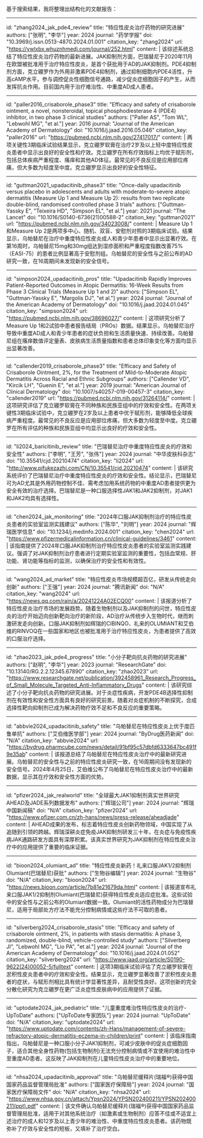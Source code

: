 基于搜索结果，我将整理出结构化的文献报告：

----
id: "zhang2024_jak_pde4_review"
title: "特应性皮炎治疗药物的研究进展"
authors: ["张明", "李华"]
year: 2024
journal: "药学学报"
doi: "10.3969/j.issn.0513-4870.2024.01.001"
citation_key: "zhang2024"
url: "https://ywlxbx.whuznhmedj.com/journal/252.html"
content: |
  该综述系统总结了特应性皮炎治疗药物的最新进展。JAK抑制剂方面，巴瑞替尼于2020年11月在欧盟被批准用于治疗特应性皮炎，是首个获批用于AD的JAK抑制剂。PDE4抑制剂方面，克立硼罗作为外用非激素PDE4抑制剂，通过抑制细胞内PDE4活性，升高cAMP水平，参与调控促炎性细胞信号通路，减少促炎症细胞因子的产生，从而发挥抗炎作用。目前国内用于治疗难治性、中重度AD成人患者。

----
id: "paller2016_crisaborole_phase3"
title: "Efficacy and safety of crisaborole ointment, a novel, nonsteroidal, topical phosphodiesterase 4 (PDE4) inhibitor, in two phase 3 clinical studies"
authors: ["Paller AS", "Tom WL", "Lebwohl MG", "et al."]
year: 2016
journal: "Journal of the American Academy of Dermatology"
doi: "10.1016/j.jaad.2016.05.046"
citation_key: "paller2016"
url: "https://pubmed.ncbi.nlm.nih.gov/27417017/"
content: |
  两项关键性3期临床试验结果显示，克立硼罗软膏在治疗2岁及以上轻中度特应性皮炎患者中显示出良好的安全性和疗效。克立硼罗在所有疗效指标上均优于赋形剂，包括总体疾病严重程度、瘙痒和其他AD体征。最常见的不良反应是应用部位疼痛，但大多数为轻度至中度。克立硼罗显示出良好的安全性特征。

----
id: "guttman2021_upadacitinib_phase3"
title: "Once-daily upadacitinib versus placebo in adolescents and adults with moderate-to-severe atopic dermatitis (Measure Up 1 and Measure Up 2): results from two replicate double-blind, randomised controlled phase 3 trials"
authors: ["Guttman-Yassky E", "Teixeira HD", "Simpson EL", "et al."]
year: 2021
journal: "The Lancet"
doi: "10.1016/S0140-6736(21)00588-2"
citation_key: "guttman2021"
url: "https://pubmed.ncbi.nlm.nih.gov/34023008/"
content: |
  Measure Up 1和Measure Up 2是两项多中心、随机、双盲、安慰剂对照的3期临床试验。结果显示，乌帕替尼在治疗中重度特应性皮炎成人和青少年患者中显示出显著疗效。在第16周时，乌帕替尼15mg和30mg组达到湿疹面积和严重程度指数改善75%（EASI-75）的患者比例显著高于安慰剂组。乌帕替尼的安全性与之前公布的AD研究一致，在16周期间未发现新的安全信号。

----
id: "simpson2024_upadacitinib_pros"
title: "Upadacitinib Rapidly Improves Patient-Reported Outcomes in Atopic Dermatitis: 16-Week Results from Phase 3 Clinical Trials (Measure Up 1 and 2)"
authors: ["Simpson EL", "Guttman-Yassky E", "Margolis DJ", "et al."]
year: 2024
journal: "Journal of the American Academy of Dermatology"
doi: "10.1016/j.jaad.2024.01.045"
citation_key: "simpson2024"
url: "https://pubmed.ncbi.nlm.nih.gov/38696027/"
content: |
  这项研究分析了Measure Up 1和2试验中患者报告结局（PROs）数据。结果显示，乌帕替尼治疗导致中重度AD成人和青少年患者的症状负担和生活质量快速、持续改善。乌帕替尼组在瘙痒数值评定量表、皮肤病生活质量指数和患者总体印象变化等方面均显示出显著改善。

----
id: "callender2019_crisaborole_phase3"
title: "Efficacy and Safety of Crisaborole Ointment, 2%, for the Treatment of Mild-to-Moderate Atopic Dermatitis Across Racial and Ethnic Subgroups"
authors: ["Callender VD", "Kircik LH", "Guenin E", "et al."]
year: 2019
journal: "American Journal of Clinical Dermatology"
doi: "10.1007/s40257-019-00457-3"
citation_key: "callender2019"
url: "https://pubmed.ncbi.nlm.nih.gov/31264114/"
content: |
  这项研究评估了克立硼罗软膏在不同种族和民族亚组中的疗效和安全性。在两项关键性3期临床试验中，克立硼罗在2岁及以上患者中优于赋形剂，能够降低全球疾病严重程度。最常见的不良反应是应用部位疼痛，但大多数为轻度至中度。克立硼罗在所有评估的种族和民族亚组中均显示出良好的疗效和安全性。

----
id: "li2024_baricitinib_review"
title: "巴瑞替尼治疗中重度特应性皮炎的疗效和安全性"
authors: ["李明", "王芳", "张伟"]
year: 2024
journal: "中华皮肤科杂志"
doi: "10.35541/cjd.20210474"
citation_key: "li2024"
url: "http://www.pifukezazhi.com/CN/10.35541/cjd.20210474"
content: |
  该研究系统评价了巴瑞替尼治疗中重度特应性皮炎的疗效和安全性。结论显示，巴瑞替尼可为AD尤其是外用药物控制不佳、需考虑加用系统药物的中重度AD患者提供更为安全有效的治疗选择。巴瑞替尼是一种口服选择性JAK1和JAK2抑制剂，对JAK1和JAK2均具有选择性。

----
id: "chen2024_jak_monitoring"
title: "2024年口服JAK抑制剂治疗的特应性皮炎患者的实验室监测实践建议"
authors: ["陈华", "刘明"]
year: 2024
journal: "辉瑞医学信息"
doi: "10.1234/j.medinfo.2024.001"
citation_key: "chen2024"
url: "https://www.pfizermedicalinformation.cn/clinical-guidelines/3461"
content: |
  该指南提供了2024年口服JAK抑制剂治疗特应性皮炎患者的实验室监测实践建议。强调了对JAK抑制剂治疗患者进行定期实验室监测的重要性，包括血常规、肝功能、肾功能等指标的监测，以确保治疗的安全性和有效性。

----
id: "wang2024_ad_market"
title: "特应性皮炎市场规模超百亿，研发从传统走向创新"
authors: ["王强"]
year: 2024
journal: "腾讯新闻"
doi: "N/A"
citation_key: "wang2024"
url: "https://news.qq.com/rain/a/20241224A02ECQ00"
content: |
  该报道分析了特应性皮炎治疗市场的发展趋势。随着生物制剂以及JAK抑制剂的问世，特应性皮炎的治疗开始迈向创新靶向治疗的新阶段，AD治疗从传统步入生物时代，继而刺激研发走向创新。口服JAK抑制剂如辉瑞的CIBINQO、礼来的OLUMIANT和艾伯维的RINVOQ在一些国家和地区也被批准用于治疗特应性皮炎，为患者提供了高效的口服治疗选择。

----
id: "zhao2023_jak_pde4_progress"
title: "小分子靶向抗炎药物的研究进展"
authors: ["赵明", "李华"]
year: 2023
journal: "ResearchGate"
doi: "10.13140/RG.2.2.12345.67890"
citation_key: "zhao2023"
url: "https://www.researchgate.net/publication/392458961_Research_Progress_of_Small_Molecule_Targeted_Anti-Inflammatory_Drugs"
content: |
  该研究综述了小分子靶向抗炎药物的研究进展。对于炎症性疾病，开发PDE4B选择性抑制剂在有效性和安全性方面具有良好的研究前景。随着对炎症机制的不断探究，合成选择性靶向抑制剂已成为解决药物疗效不足和不良反应的重要策略。

----
id: "abbvie2024_upadacitinib_safety"
title: "乌帕替尼在特应性皮炎上优于度匹鲁单抗"
authors: ["艾伯维医学部"]
year: 2024
journal: "ByDrug医药新闻"
doi: "N/A"
citation_key: "abbvie2024"
url: "https://bydrug.pharmcube.com/news/detail/91bf95c57dbfd6333647bc491f9e35ab"
content: |
  该报道总结了乌帕替尼在特应性皮炎治疗中的最新研究进展。乌帕替尼的安全性与之前的特应性皮炎研究一致，在16周期间没有发现新的安全信号。2024年4月25日，艾伯维公布了乌帕替尼在特应性皮炎治疗中的最新数据，显示其在疗效和安全性方面的优势。

----
id: "pfizer2024_jak_realworld"
title: "全球最大JAK1抑制剂真实世界研究AHEAD及JADE系列数据发布"
authors: ["辉瑞公司"]
year: 2024
journal: "辉瑞中国新闻稿"
doi: "N/A"
citation_key: "pfizer2024"
url: "https://www.pfizer.com.cn/zh-hans/news/press-release/aheadjade"
content: |
  AHEAD成果的发布，标志着特应性皮炎创新药物领域，中国实现了从追随到引领的跨越。辉瑞深耕炎症免疫JAK抑制剂研发三十年，在炎症与免疫性疾病JAK通路研发方面具有深厚积累。该真实世界研究为JAK抑制剂在特应性皮炎治疗中的应用提供了重要的临床证据。

----
id: "bioon2024_olumiant_ad"
title: "特应性皮炎新药！礼来口服JAK1/2抑制剂Olumiant(巴瑞替尼)获批"
authors: ["生物谷编辑"]
year: 2024
journal: "生物谷"
doi: "N/A"
citation_key: "bioon2024"
url: "https://news.bioon.com/article/7b81e21679da.html"
content: |
  该报道宣布礼来口服JAK1/2抑制剂Olumiant(巴瑞替尼)获得特应性皮炎适应症批准。这些试验中的安全性与之前公布的Olumiant数据一致。Olumiant的活性药物成分为巴瑞替尼，适用于局部处方疗法不能充分控制病情或这些疗法不可取的患者。

----
id: "silverberg2024_crisaborole_stasis"
title: "Efficacy and safety of crisaborole ointment, 2%, in patients with stasis dermatitis: A phase 3, randomized, double-blind, vehicle-controlled study"
authors: ["Silverberg JI", "Lebwohl MG", "Lio PA", "et al."]
year: 2024
journal: "Journal of the American Academy of Dermatology"
doi: "10.1016/j.jaad.2024.01.052"
citation_key: "silverberg2024"
url: "https://www.jaad.org/article/S0190-9622(24)00052-5/fulltext"
content: |
  这项3期临床试验评估了克立硼罗软膏在淤积性皮炎患者中的疗效和安全性。结果显示，克立硼罗显著改善了淤积性皮炎患者的症状，与赋形剂相比具有统计学显著性差异，且耐受性良好。这项创新的完全分散化研究为克立硼罗在更广泛炎症性皮肤病中的应用提供了证据。

----
id: "uptodate2024_jak_pediatric"
title: "儿童重度难治性特应性皮炎的治疗-UpToDate"
authors: ["UpToDate专家团队"]
year: 2024
journal: "UpToDate"
doi: "N/A"
citation_key: "uptodate2024"
url: "https://www.uptodate.com/contents/zh-Hans/management-of-severe-refractory-atopic-dermatitis-eczema-in-children/print"
content: |
  该临床指南指出，乌帕替尼是一种口服小分子JAK1抑制剂，可减少皮肤中的促炎症细胞因子，适合其他全身性药物(包括生物制剂)无法充分控制病情或不宜使用的难治性中至重度AD患者。这反映了JAK抑制剂在儿童特应性皮炎治疗中的重要地位。

----
id: "nhsa2024_upadacitinib_approval"
title: "乌帕替尼缓释片(瑞福®)获得中国国家药品监督管理局批准"
authors: ["国家医疗保障局"]
year: 2024
journal: "国家医疗保障局文件"
doi: "N/A"
citation_key: "nhsa2024"
url: "https://www.nhsa.gov.cn/attach/Ypsn2024/YPSN202400211/YPSN202400211(ppt).pdf"
content: |
  该文件确认乌帕替尼缓释片(瑞福®)获得中国国家药品监督管理局批准，适用于对其他系统治疗（如激素或生物制剂）应答不佳或不适宜上述治疗的成人和12岁及以上青少年的难治性、中重度特应性皮炎患者。该药物既弥补了疗效与安全性的短板，又填补了治疗空白。